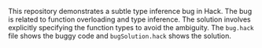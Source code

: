 This repository demonstrates a subtle type inference bug in Hack. The bug is related to function overloading and type inference. The solution involves explicitly specifying the function types to avoid the ambiguity.  The `bug.hack` file shows the buggy code and `bugSolution.hack` shows the solution.